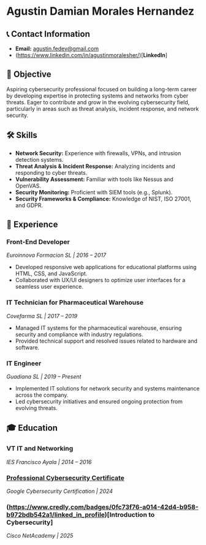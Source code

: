 # Agustin Damian Morales Hernandez

## 📞 Contact Information  
- **Email:** agustin.fedev@gmail.com
- (https://www.linkedin.com/in/agustinmoralesher/)[**LinkedIn**]

## 🎯 Objective  
Aspiring cybersecurity professional focused on building a long-term career by developing expertise in protecting systems and networks from cyber threats. Eager to contribute and grow in the evolving cybersecurity field, particularly in areas such as threat analysis, incident response, and network security.  

## 🛠 Skills  
- **Network Security:** Experience with firewalls, VPNs, and intrusion detection systems.  
- **Threat Analysis & Incident Response:** Analyzing incidents and responding to cyber threats.  
- **Vulnerability Assessment:** Familiar with tools like Nessus and OpenVAS.  
- **Security Monitoring:** Proficient with SIEM tools (e.g., Splunk).  
- **Security Frameworks & Compliance:** Knowledge of NIST, ISO 27001, and GDPR.  

## 💼 Experience  

### **Front-End Developer**  
*Euroinnova Formacion SL | 2016 – 2017*  
- Developed responsive web applications for educational platforms using HTML, CSS, and JavaScript.  
- Collaborated with UX/UI designers to optimize user interfaces for a seamless user experience.  

### **IT Technician for Pharmaceutical Warehouse**  
*Covefarma SL | 2017 – 2019*  
- Managed IT systems for the pharmaceutical warehouse, ensuring security and compliance with industry regulations.  
- Provided technical support and resolved issues related to hardware and software.  

### **IT Engineer**  
*Guadiana SL | 2019 – Present*  
- Implemented IT solutions for network security and systems maintenance across the company.  
- Led cybersecurity initiatives and ensured ongoing protection from evolving threats.  

## 🎓 Education  

### **VT IT and Networking**  
*IES Francisco Ayala | 2014 – 2016*  

### [**Professional Cybersecurity Certificate**](https://www.credly.com/badges/8734d4e4-4f35-4575-96ba-cbc87a71a7a4/linked_in_profile)  
*Google Cybersecurity Certification | 2024*  

### (https://www.credly.com/badges/0fc73f76-a014-42d4-b958-b972bdb542a1/linked_in_profile)[**Introduction to Cybersecurity**]
*Cisco NetAcademy | 2025*
